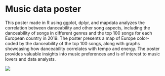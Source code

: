 # Music data poster
This poster made in R using ggplot, dplyr, and mapdata analyzes the correlation between danceability and other song aspects, including the danceability of songs in different genres and the top 100 songs for each European country in 2019. The poster presents a map of Europe color-coded by the danceability of the top 100 songs, along with graphs showcasing how danceability correlates with tempo and energy. The poster provides valuable insights into music preferences and is of interest to music lovers and data analysts.


![](https://github.com/saniawoj/Music_data_poster_R/blob/main/poster.png)
